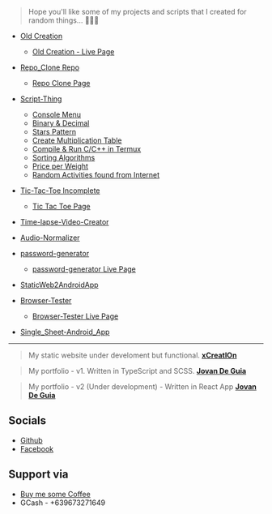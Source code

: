 
> Hope you'll like some of my projects and scripts 
> that I created for random things... 🤦‍♂️🙃

- [Old Creation](https://github.com/jxmked/Old-Creation)
  - [Old Creation - Live Page](https://jxmked.github.io/Old-Creation/)

- [Repo_Clone Repo](https://github.com/jxmked/Repo_Clone) 
  - [Repo Clone Page](https://jxmked.github.io/Repo_Clone)
  
- [Script-Thing](https://github.com/jxmked/Script-Thing)
  - [Console Menu](https://github.com/jxmked/Script-Thing/tree/xio/Console%20Menu)
  - [Binary & Decimal](https://github.com/jxmked/Script-Thing/tree/xio/Binary%20%26%20Decimal)
  - [Stars Pattern](https://github.com/jxmked/Script-Thing/tree/xio/Stars%20Pattern)
  - [Create Multiplication Table](https://github.com/jxmked/Script-Thing/tree/xio/Create%20Multiplication%20Table)
  - [Compile & Run C/C++ in Termux](https://github.com/jxmked/Script-Thing/tree/xio/Compile%20%26%20Run%20C%20%26%20C%2B%2B%20Language%20using%20Termux)
  - [Sorting Algorithms](https://github.com/jxmked/Script-Thing/tree/xio/Sorting%20Algorithms)
  - [Price per Weight](https://github.com/jxmked/Script-Thing/tree/xio/Price%20per%20Weights)
  - [Random Activities found from Internet](https://github.com/jxmked/Script-Thing/tree/xio/Random%20Activities)

- [Tic-Tac-Toe Incomplete](https://github.com/jxmked/Tic-Tac-Toe-incomplete)
  - [Tic Tac Toe Page](https://jxmked.github.io/Tic-Tac-Toe-incomplete/)

- [Time-lapse-Video-Creator](https://github.com/jxmked/Time-lapse-Video-Creator)
- [Audio-Normalizer](https://github.com/jxmked/Audio-Normalizer)

- [password-generator](https://github.com/jxmked/password-generator)
  - [password-generator Live Page](https://pldtwifi.netlify.app/)

- [StaticWeb2AndroidApp](https://github.com/jxmked/StaticWeb2AndroidApp)

- [Browser-Tester](https://github.com/jxmked/Browser-Tester)
  - [Browser-Tester Live Page](https://jxmked.github.io/Browser-Tester/)

- [Single_Sheet-Android_App](https://github.com/jxmked/Single_Sheet-Android_App/)

----

<!--
----
[![Top Langs](https://github-readme-stats.vercel.app/api/top-langs/?username=jxmked&langs_count=4&layout=compact&theme=dark)](https://github.com/jxmked/jxmked)
----
-->

> My static website under develoment but functional.
__[xCreatIOn](https://xio.netlify.app/)__

> My portfolio - v1. Written in TypeScript and SCSS.
__[Jovan De Guia](https://jxmked.github.io/jxmked/)__

> My portfolio - v2 (Under development) - Written in React App
__[Jovan De Guia](https://jovandeguia.netlify.app/)__

## Socials

- [Github](https://github.com/jxmked)
- [Facebook](https://www.facebook.com/deguia25)

## Support via

- [Buy me some Coffee](https://www.buymeacoffee.com/jxmked)
- GCash - +639673271649



